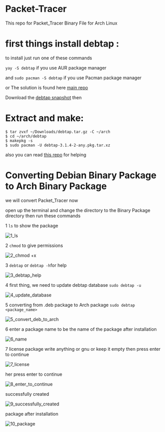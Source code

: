 # Packet-Tracer

This repo for Packet_Tracer Binary File for Arch Linux

# first things install debtap : 

to install just run one of these commands

`yay -S debtap`  if you use AUR package manager

and `sudo pacman -S debtap` if you use Pacman package manager


or The solution is found here [main repo](https://aur.archlinux.org/packages/debtap)

Download the [debtap snapshot](https://aur.archlinux.org/cgit/aur.git/snapshot/debtap.tar.gz) then 

Extract and make:
==================

    $ tar zvxf ~/Downloads/debtap.tar.gz -C ~/arch
    $ cd ~/arch/debtap 
    $ makepkg -s 
    $ sudo pacman -U debtap-3.1.4-2-any.pkg.tar.xz


also you can read [this repo](https://github.com/mmsaeed509/debtap) for helping


# Converting Debian Binary Package to Arch Binary Package


we will convert Packet_Tracer now 

open up the terminal and change the directory to the Binary Package directory then run these commands

1 `ls` to show the package

![1_ls](https://user-images.githubusercontent.com/62524855/128856034-e38746c9-d65f-4392-910a-c8a11793451b.png)

2 `chmod` to give permissions

![2_chmod +x ](https://user-images.githubusercontent.com/62524855/128855621-8f60d8e6-6d49-40d6-a88d-9079dcf973ff.png)

3 `debtap` or `debtap -h`for help

![3_debtap_help](https://user-images.githubusercontent.com/62524855/128855724-f7960f2b-179e-4771-95c4-f295c1986fd9.png)

4 first thing, we need to update debtap database `sudo debtap -u`

![4_update_database](https://user-images.githubusercontent.com/62524855/128856594-af1680ac-584d-4c29-aa64-d5302d3f5d74.png)

5 converting from .deb package to Arch package `sudo debtap <package_name>`

![5_convert_deb_to_arch](https://user-images.githubusercontent.com/62524855/128856897-f62c529b-a52b-47da-97d9-2ca48b613e05.png)

6 enter a package name to be the name of the package after installation

![6_name](https://user-images.githubusercontent.com/62524855/128857278-a3ad6fbe-b3a4-43d1-b3b7-2eb01f069105.png)

7 license package 
write anything or gnu or keep it empty then press enter to continue

![7_license](https://user-images.githubusercontent.com/62524855/128857613-408909df-b188-46a4-b690-301939247c80.png)


her press enter to continue

![8_enter_to_continue](https://user-images.githubusercontent.com/62524855/128857688-23ff63c3-e333-421c-a600-9d086bbf99b0.png)

successfully created

![9_successfully_created](https://user-images.githubusercontent.com/62524855/128857738-49e384c3-167b-434b-b3ee-cdc40d7695ba.png)

package after installation

![10_package](https://user-images.githubusercontent.com/62524855/128857829-20758a15-8ff8-4718-ae58-1a18f88fd69e.png)








